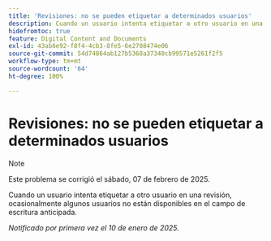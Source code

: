 ```yaml
---
title: 'Revisiones: no se pueden etiquetar a determinados usuarios'
description: Cuando un usuario intenta etiquetar a otro usuario en una revisión, ocasionalmente algunos usuarios no están disponibles en el campo de escritura anticipada.
hidefromtoc: true
feature: Digital Content and Documents
exl-id: 43ab6e92-f8f4-4cb3-8fe5-6e2708474e06
source-git-commit: 54d74864ab127b5368a37340cb99571e5261f2f5
workflow-type: tm+mt
source-wordcount: '64'
ht-degree: 100%

---
```


# Revisiones: no se pueden etiquetar a determinados usuarios

>[!NOTE]
>
>Este problema se corrigió el sábado, 07 de febrero de 2025.

Cuando un usuario intenta etiquetar a otro usuario en una revisión, ocasionalmente algunos usuarios no están disponibles en el campo de escritura anticipada.

_Notificado por primera vez el 10 de enero de 2025._

